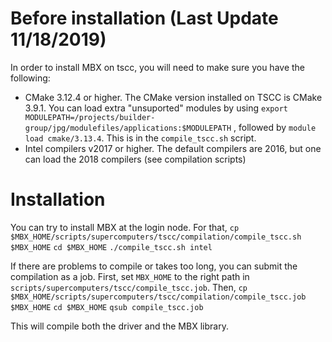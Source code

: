 # Before installation (Last Update 11/18/2019)
In order to install MBX on tscc, you will need to make sure you have the following:
- CMake 3.12.4 or higher. The CMake version installed on TSCC is CMake 3.9.1. You can load extra "unsuported" modules by using `export MODULEPATH=/projects/builder-group/jpg/modulefiles/applications:$MODULEPATH` , followed by `module load cmake/3.13.4`. This is in the `compile_tscc.sh` script.
- Intel compilers v2017 or higher. The default compilers are 2016, but one can load the 2018 compilers (see compilation scripts)

# Installation
You can try to install MBX at the login node. For that,
`cp $MBX_HOME/scripts/supercomputers/tscc/compilation/compile_tscc.sh $MBX_HOME`
`cd $MBX_HOME`
`./compile_tscc.sh intel`

If there are problems to compile or takes too long, you can submit the compilation as a job.
First, set `MBX_HOME` to the right path in `scripts/supercomputers/tscc/compile_tscc.job`.
Then,
`cp $MBX_HOME/scripts/supercomputers/tscc/compilation/compile_tscc.job $MBX_HOME`
`cd $MBX_HOME`
`qsub compile_tscc.job`

This will compile both the driver and the MBX library.
